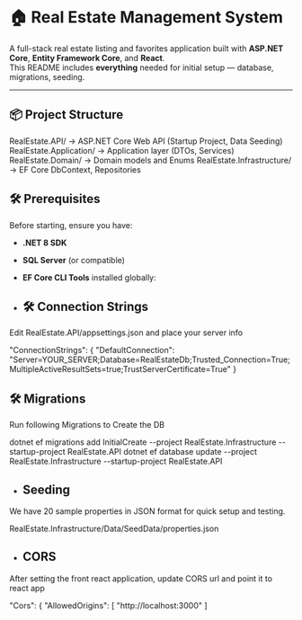 # 🏠 Real Estate Management System

A full-stack real estate listing and favorites application built with **ASP.NET Core**, **Entity Framework Core**, and **React**.  
This README includes **everything** needed for initial setup — database, migrations, seeding.

---

## 📦 Project Structure

RealEstate.API/ → ASP.NET Core Web API (Startup Project, Data Seeding)
RealEstate.Application/ → Application layer (DTOs, Services)
RealEstate.Domain/ → Domain models and Enums
RealEstate.Infrastructure/ → EF Core DbContext, Repositories



## 🛠 Prerequisites

Before starting, ensure you have:

- **.NET 8 SDK** 
- **SQL Server** (or compatible)
- **EF Core CLI Tools** installed globally:

- ## 🛠 Connection Strings
Edit RealEstate.API/appsettings.json and place your server info

"ConnectionStrings": {
  "DefaultConnection": "Server=YOUR_SERVER;Database=RealEstateDb;Trusted_Connection=True;MultipleActiveResultSets=true;TrustServerCertificate=True"
}

## 🛠 Migrations

Run following Migrations to Create the DB

dotnet ef migrations add InitialCreate --project RealEstate.Infrastructure --startup-project RealEstate.API
dotnet ef database update --project RealEstate.Infrastructure --startup-project RealEstate.API

- ## Seeding

We have 20 sample properties in JSON format for quick setup and testing.

RealEstate.Infrastructure/Data/SeedData/properties.json

- ## CORS

After setting the front react application, update CORS url and point it to react app 

  "Cors": {
    "AllowedOrigins": [
      "http://localhost:3000"
    ]
